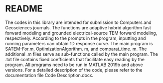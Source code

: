 # README
The codes in this library are intended for submission to Computers and Geosciences journals.
The functions are adaptive hybrid algorithm fast forward modeling and grounded electrical-source TEM forward modeling, respectively. 
According to the prompts in the program, inputting and running parameters can obtain 1D response curve.
The main program is SATEM-For.m, OptimizationAlgorithm. m, and comparat_time. m. 
The additional .m files serve as sub-functions called by the main program. 
The .txt file contains fixed coefficients that facilitate easy reading by the program.
All programs need to be run in MATLAB 2019b and above versions.
For a detailed description of the code, please refer to the documentation file Code Description.docx.

